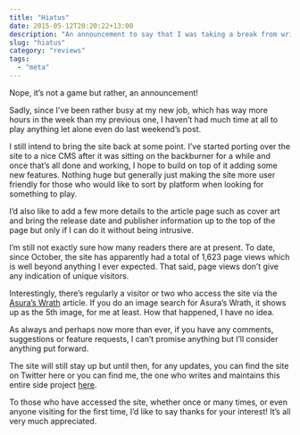 ```yaml
---
title: "Hiatus"
date: 2015-05-12T20:20:22+13:00
description: "An announcement to say that I was taking a break from writing reviews"
slug: "hiatus"
category: "reviews"
tags:
  - "meta"
---
```


Nope, it’s not a game but rather, an announcement!

Sadly, since I’ve been rather busy at my new job, which has way more hours in the week than my previous one, I haven’t had much time at all to play anything let alone even do last weekend’s post.

I still intend to bring the site back at some point. I’ve started porting over the site to a nice CMS after it was sitting on the backburner for a while and once that’s all done and working, I hope to build on top of it adding some new features. Nothing huge but generally just making the site more user friendly for those who would like to sort by platform when looking for something to play.

I’d also like to add a few more details to the article page such as cover art and bring the release date and publisher information up to the top of the page but only if I can do it without being intrusive.

I’m still not exactly sure how many readers there are at present. To date, since October, the site has apparently had a total of 1,623 page views which is well beyond anything I ever expected. That said, page views don’t give any indication of unique visitors.

Interestingly, there’s regularly a visitor or two who access the site via the [Asura’s Wrath](/reviews/asuras-wrath) article. If you do an image search for Asura’s Wrath, it shows up as the 5th image, for me at least. How that happened, I have no idea.

As always and perhaps now more than ever, if you have any comments, suggestions or feature requests, I can’t promise anything but I’ll consider anything put forward.

The site will still stay up but until then, for any updates, you can find the site on Twitter here or you can find me, the one who writes and maintains this entire side project [here](https://twitter.com/sentreh).

To those who have accessed the site, whether once or many times, or even anyone visiting for the first time, I’d like to say thanks for your interest! It’s all very much appreciated.

